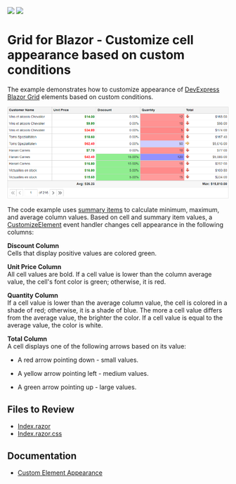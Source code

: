 <!-- default badges list -->
[![](https://img.shields.io/badge/Open_in_DevExpress_Support_Center-FF7200?style=flat-square&logo=DevExpress&logoColor=white)](https://supportcenter.devexpress.com/ticket/details/T1108437)
[![](https://img.shields.io/badge/📖_How_to_use_DevExpress_Examples-e9f6fc?style=flat-square)](https://docs.devexpress.com/GeneralInformation/403183)
<!-- default badges end -->

# Grid for Blazor - Customize cell appearance based on custom conditions

The example demonstrates how to customize appearance of [DevExpress Blazor Grid](https://docs.devexpress.com/Blazor/DevExpress.Blazor.DxGrid) elements based on custom conditions.


![Grid - Customize Element Appearance](images/grid.png)

The code example uses [summary items](https://docs.devexpress.com/Blazor/DevExpress.Blazor.DxGridSummaryItem) to calculate minimum, maximum, and average column values. Based on cell and summary item values, a [CustomizeElement](https://docs.devexpress.com/Blazor/DevExpress.Blazor.DxGrid.CustomizeElement) event handler changes cell appearance in the following columns:

**Discount Column**  
Cells that display positive values are colored green.

**Unit Price Column**  
All cell values are bold. If a cell value is lower than the column average value, the cell's font color is green; otherwise, it is red.


**Quantity Column**  
If a cell value is lower than the average column value, the cell is colored in a shade of red; otherwise, it is a shade of blue. The more a cell value differs from the average value, the brighter the color. If a cell value is equal to the average value, the color is white.


**Total Column**  
A cell displays one of the following arrows based on its value:
* A red arrow pointing down - small values.

* A yellow arrow pointing left - medium values.

* A green arrow pointing up - large values.


## Files to Review

* [Index.razor](./CS/GridConditionalFormatting/Pages/Index.razor)
* [Index.razor.css](./CS/GridConditionalFormatting/Pages/Index.razor.css)

## Documentation

* [Custom Element Appearance](https://docs.devexpress.com/Blazor/DevExpress.Blazor.DxGrid.CustomizeElement)
